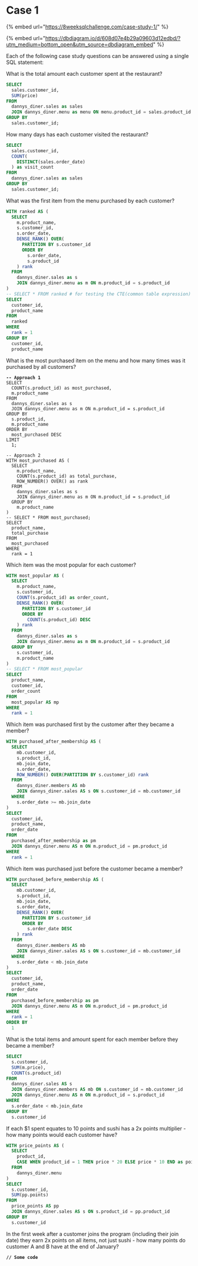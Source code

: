 # Case 1

{% embed url="https://8weeksqlchallenge.com/case-study-1/" %}

{% embed url="https://dbdiagram.io/d/608d07e4b29a09603d12edbd/?utm_medium=bottom_open&utm_source=dbdiagram_embed" %}

Each of the following case study questions can be answered using a single SQL statement:

What is the total amount each customer spent at the restaurant?

```sql
SELECT 
  sales.customer_id, 
  SUM(price) 
FROM 
  dannys_diner.sales as sales 
  JOIN dannys_diner.menu as menu ON menu.product_id = sales.product_id 
GROUP BY 
  sales.customer_id;
```

How many days has each customer visited the restaurant?

```sql
SELECT 
  sales.customer_id, 
  COUNT(
    DISTINCT(sales.order_date)
  ) as visit_count
FROM 
  dannys_diner.sales as sales 
GROUP BY 
  sales.customer_id;
```

What was the first item from the menu purchased by each customer?

```sql
WITH ranked AS (
  SELECT 
    m.product_name, 
    s.customer_id, 
    s.order_date, 
    DENSE_RANK() OVER(
      PARTITION BY s.customer_id 
      ORDER BY 
        s.order_date, 
        s.product_id
    ) rank 
  FROM 
    dannys_diner.sales as s 
    JOIN dannys_diner.menu as m ON m.product_id = s.product_id
)
-- SELECT * FROM ranked # for testing the CTE(common table expression)
SELECT 
  customer_id, 
  product_name 
FROM 
  ranked 
WHERE 
  rank = 1 
GROUP BY 
  customer_id, 
  product_name
```

What is the most purchased item on the menu and how many times was it purchased by all customers?

<pre class="language-sql"><code class="lang-sql"><strong>-- Approach 1
</strong>SELECT 
  COUNT(s.product_id) as most_purchased, 
  m.product_name 
FROM 
  dannys_diner.sales as s 
  JOIN dannys_diner.menu as m ON m.product_id = s.product_id 
GROUP BY 
  s.product_id, 
  m.product_name 
ORDER BY 
  most_purchased DESC 
LIMIT 
  1;

-- Approach 2
WITH most_purchased AS (
  SELECT 
    m.product_name, 
    COUNT(s.product_id) as total_purchase, 
    ROW_NUMBER() OVER() as rank 
  FROM 
    dannys_diner.sales as s 
    JOIN dannys_diner.menu as m ON m.product_id = s.product_id 
  GROUP BY 
    m.product_name
) 
-- SELECT * FROM most_purchased;
SELECT 
  product_name, 
  total_purchase 
FROM 
  most_purchased 
WHERE 
  rank = 1</code></pre>

Which item was the most popular for each customer?

```sql
WITH most_popular AS (
  SELECT 
    m.product_name, 
    s.customer_id, 
    COUNT(s.product_id) as order_count, 
    DENSE_RANK() OVER(
      PARTITION BY s.customer_id 
      ORDER BY 
        COUNT(s.product_id) DESC
    ) rank 
  FROM 
    dannys_diner.sales as s 
    JOIN dannys_diner.menu as m ON m.product_id = s.product_id 
  GROUP BY 
    s.customer_id, 
    m.product_name
) 
-- SELECT * FROM most_popular
SELECT 
  product_name, 
  customer_id, 
  order_count 
FROM 
  most_popular AS mp 
WHERE 
  rank = 1
```

Which item was purchased first by the customer after they became a member?

```sql
WITH purchased_after_membership AS (
  SELECT 
    mb.customer_id, 
    s.product_id, 
    mb.join_date, 
    s.order_date, 
    ROW_NUMBER() OVER(PARTITION BY s.customer_id) rank 
  FROM 
    dannys_diner.members AS mb 
    JOIN dannys_diner.sales AS s ON s.customer_id = mb.customer_id 
  WHERE 
    s.order_date >= mb.join_date
) 
SELECT 
  customer_id, 
  product_name, 
  order_date 
FROM 
  purchased_after_membership as pm 
  JOIN dannys_diner.menu AS m ON m.product_id = pm.product_id 
WHERE 
  rank = 1
```

Which item was purchased just before the customer became a member?

```sql
WITH purchased_before_membership AS (
  SELECT 
    mb.customer_id, 
    s.product_id, 
    mb.join_date, 
    s.order_date, 
    DENSE_RANK() OVER(
      PARTITION BY s.customer_id 
      ORDER BY 
        s.order_date DESC
    ) rank 
  FROM 
    dannys_diner.members AS mb 
    JOIN dannys_diner.sales AS s ON s.customer_id = mb.customer_id 
  WHERE 
    s.order_date < mb.join_date
) 
SELECT 
  customer_id, 
  product_name, 
  order_date 
FROM 
  purchased_before_membership as pm 
  JOIN dannys_diner.menu AS m ON m.product_id = pm.product_id 
WHERE 
  rank = 1 
ORDER BY 
  1

```

What is the total items and amount spent for each member before they became a member?

```sql
SELECT 
  s.customer_id, 
  SUM(m.price), 
  COUNT(s.product_id) 
FROM 
  dannys_diner.sales AS s 
  JOIN dannys_diner.members AS mb ON s.customer_id = mb.customer_id 
  JOIN dannys_diner.menu AS m ON m.product_id = s.product_id 
WHERE 
  s.order_date < mb.join_date 
GROUP BY 
  s.customer_id

```

If each $1 spent equates to 10 points and sushi has a 2x points multiplier - how many points would each customer have?

```sql
WITH price_points AS (
  SELECT 
    product_id, 
    CASE WHEN product_id = 1 THEN price * 20 ELSE price * 10 END as points 
  FROM 
    dannys_diner.menu
) 
SELECT 
  s.customer_id, 
  SUM(pp.points) 
FROM 
  price_points AS pp 
  JOIN dannys_diner.sales AS s ON s.product_id = pp.product_id 
GROUP BY 
  s.customer_id

```

In the first week after a customer joins the program (including their join date) they earn 2x points on all items, not just sushi - how many points do customer A and B have at the end of January?

<pre><code><strong>// Some code</strong></code></pre>
